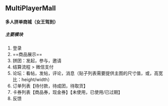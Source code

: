 ## MultiPlayerMall

#### 多人拼单商城（女王驾到）

##### 主要模块

1. 登录
2. ==商品展示==
3. 拼团：发起，参与，邀请
4. 结算流程 > 微信支付
5. 论坛：看帖，发帖，评论，消息（贴子列表需要提供主图的尺寸值，或，高宽比：height/width）
6. 订单列表【待付款，待成团，待取货】
7. 卡券列表【商品券，现金券】【未使用，已使用/已过期】
8. 反馈